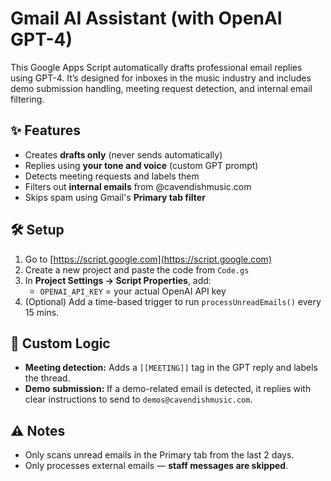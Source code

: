 # Gmail AI Assistant (with OpenAI GPT-4)

This Google Apps Script automatically drafts professional email replies using GPT-4. It’s designed for inboxes in the music industry and includes demo submission handling, meeting request detection, and internal email filtering.

## ✨ Features

- Creates **drafts only** (never sends automatically)
- Replies using **your tone and voice** (custom GPT prompt)
- Detects meeting requests and labels them
- Filters out **internal emails** from @cavendishmusic.com
- Skips spam using Gmail's **Primary tab filter**

## 🛠️ Setup

1. Go to [https://script.google.com](https://script.google.com)
2. Create a new project and paste the code from `Code.gs`
3. In **Project Settings → Script Properties**, add:
   - `OPENAI_API_KEY` = your actual OpenAI API key
4. (Optional) Add a time-based trigger to run `processUnreadEmails()` every 15 mins.

## 📌 Custom Logic

- **Meeting detection:** Adds a `[[MEETING]]` tag in the GPT reply and labels the thread.
- **Demo submission:** If a demo-related email is detected, it replies with clear instructions to send to `demos@cavendishmusic.com`.

## ⚠️ Notes

- Only scans unread emails in the Primary tab from the last 2 days.
- Only processes external emails — **staff messages are skipped**.
